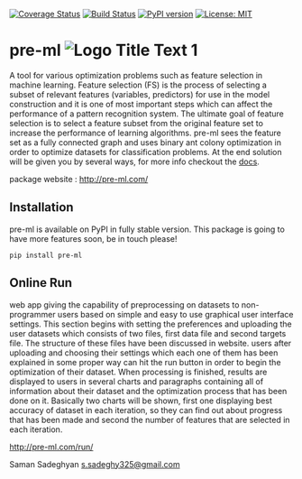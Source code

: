 [![Coverage Status](https://coveralls.io/repos/github/5amron/pre-ml/badge.svg?branch=master)](https://coveralls.io/github/5amron/pre-ml?branch=master) [![Build Status](https://travis-ci.org/5amron/pre-ml.svg?branch=master)](https://travis-ci.org/5amron/pre-ml) [![PyPI version](https://badge.fury.io/py/pre-ml.svg)](https://badge.fury.io/py/pre-ml) [![License: MIT](https://camo.githubusercontent.com/890acbdcb87868b382af9a4b1fac507b9659d9bf/68747470733a2f2f696d672e736869656c64732e696f2f62616467652f6c6963656e73652d4d49542d626c75652e737667)](https://opensource.org/licenses/MIT)










# pre-ml ![](http://pre-ml.com/static/img/ant-samll.png "Logo Title Text 1")


A tool for various optimization problems such as feature selection in machine learning. Feature selection (FS) is the process of selecting a subset of relevant features (variables, predictors) for use in the model construction and it is one of most important steps which can affect the performance of a pattern recognition system. The ultimate goal of feature selection is to select a feature subset from the original feature set to increase the performance of learning algorithms. pre-ml sees the feature set as a fully connected graph and uses binary ant colony optimization in order to optimize datasets for classification problems. At the end solution will be given you by several ways, for more info checkout the [docs](http://pre-ml.com/docs/).


package website :
http://pre-ml.com/




## Installation

pre-ml is available on PyPI in fully stable version. This package is going to have more features soon, be in touch please!

```
pip install pre-ml
```



## Online Run
web app giving the capability of preprocessing on datasets to non-programmer users based on simple and easy to use graphical user interface settings. This section begins with setting the preferences and uploading the user datasets which consists of two files, first data file and second targets file. The structure of these files have been discussed in website. users after uploading and choosing their settings which each one of them has been explained in some proper way can hit the run button in order to begin the optimization of their dataset.
When processing is finished, results are displayed to users in several charts and paragraphs containing all of information about their dataset and the optimization process that has been done on it. Basically two charts will be shown, first one displaying best accuracy of dataset in each iteration, so they can find out about progress that has been made and second the number of features that are selected in each iteration.


http://pre-ml.com/run/









Saman Sadeghyan
s.sadeghy325@gmail.com
